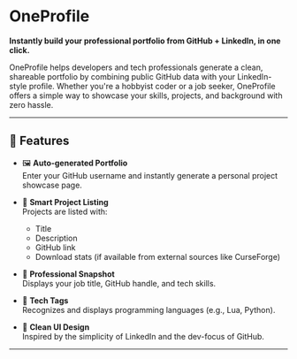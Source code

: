 # OneProfile

**Instantly build your professional portfolio from GitHub + LinkedIn,  in one click.**

OneProfile helps developers and tech professionals generate a clean, shareable portfolio by combining public GitHub data with your LinkedIn-style profile. Whether you're a hobbyist coder or a job seeker, OneProfile offers a simple way to showcase your skills, projects, and background with zero hassle.

---

## 🔧 Features

- 🖼️ **Auto-generated Portfolio**  
  Enter your GitHub username and instantly generate a personal project showcase page.

- 🧠 **Smart Project Listing**  
  Projects are listed with:
  - Title
  - Description
  - GitHub link
  - Download stats (if available from external sources like CurseForge)

- 💼 **Professional Snapshot**  
  Displays your job title, GitHub handle, and tech skills.

- 🧩 **Tech Tags**  
  Recognizes and displays programming languages (e.g., Lua, Python).

- 🔗 **Clean UI Design**  
  Inspired by the simplicity of LinkedIn and the dev-focus of GitHub.

---
